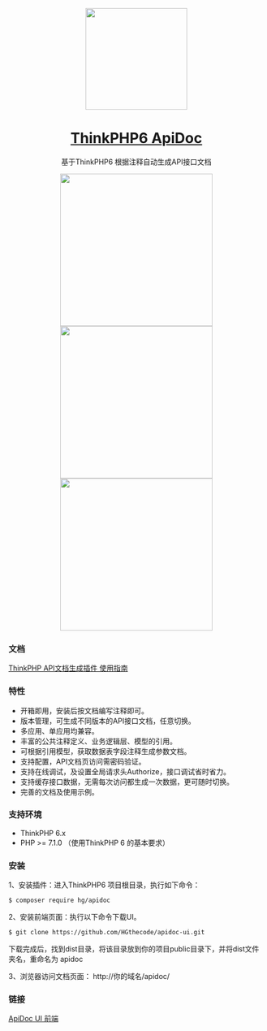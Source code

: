 <p align="center">
  <a href="#">
    <img width="200" src="https://cdn.nlark.com/yuque/0/2020/png/920342/1590716607655-faf3ad2d-e36a-4fcc-9d01-7c76259739c5.png">
  </a>
</p>

<h1 align="center">
  <a href="#" target="_blank">ThinkPHP6 ApiDoc</a>
</h1>

<div align="center">

基于ThinkPHP6 根据注释自动生成API接口文档

</div>

<p align="center">
    <img width="300" src="https://cdn.nlark.com/yuque/0/2020/jpeg/920342/1590718471948-ffe9bea0-cade-4880-a39a-8ae36a647f5d.jpeg">
    <img width="300" src="https://cdn.nlark.com/yuque/0/2020/jpeg/920342/1590718511617-1534b6a7-1261-44a6-804b-65482ed764c9.jpeg">
    <img width="300" src="https://cdn.nlark.com/yuque/0/2020/jpeg/920342/1590718533577-6d744090-fdae-4132-92ed-ac3d930f425b.jpeg">
</p>

### 文档
<a href="https://www.yuque.com/books/share/b549c4c1-b7d2-4cb7-8dee-4fb6c5e542fe?#">ThinkPHP API文档生成插件 使用指南</a>

### 特性

- 开箱即用，安装后按文档编写注释即可。
- 版本管理，可生成不同版本的API接口文档，任意切换。
- 多应用、单应用均兼容。
- 丰富的公共注释定义、业务逻辑层、模型的引用。
- 可根据引用模型，获取数据表字段注释生成参数文档。
- 支持配置，API文档页访问需密码验证。
- 支持在线调试，及设置全局请求头Authorize，接口调试省时省力。
- 支持缓存接口数据，无需每次访问都生成一次数据，更可随时切换。
- 完善的文档及使用示例。

### 支持环境

- ThinkPHP 6.x 
- PHP >= 7.1.0 （使用ThinkPHP 6 的基本要求）

### 安装
1、安装插件：进入ThinkPHP6 项目根目录，执行如下命令：
```bash
$ composer require hg/apidoc
```

2、安装前端页面：执行以下命令下载UI。
```bash
$ git clone https://github.com/HGthecode/apidoc-ui.git
```
下载完成后，找到dist目录，将该目录放到你的项目public目录下，并将dist文件夹名，重命名为 apidoc


3、浏览器访问文档页面：
 http://你的域名/apidoc/

### 链接
 <a href="https://github.com/HGthecode/apidoc-ui" target="_blank">ApiDoc UI 前端</a>



